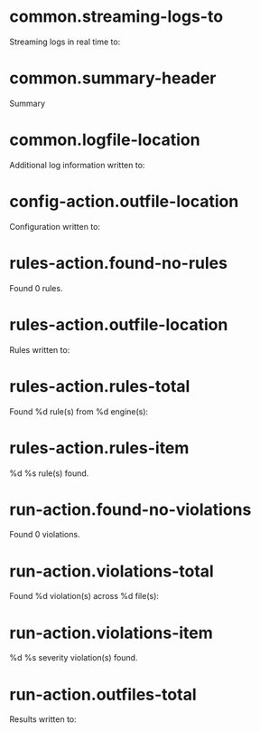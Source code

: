 # common.streaming-logs-to

Streaming logs in real time to:

# common.summary-header

Summary

# common.logfile-location

Additional log information written to:

# config-action.outfile-location

Configuration written to:

# rules-action.found-no-rules

Found 0 rules.

# rules-action.outfile-location

Rules written to:

# rules-action.rules-total

Found %d rule(s) from %d engine(s):

# rules-action.rules-item

%d %s rule(s) found.

# run-action.found-no-violations

Found 0 violations.

# run-action.violations-total

Found %d violation(s) across %d file(s):

# run-action.violations-item

%d %s severity violation(s) found.

# run-action.outfiles-total

Results written to:
